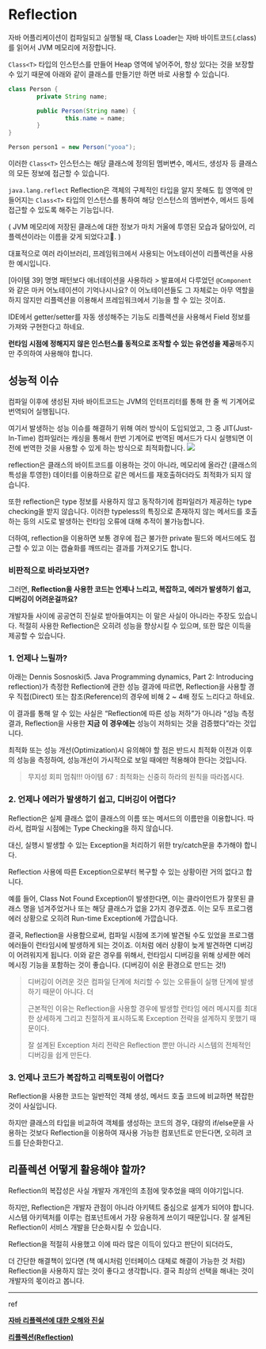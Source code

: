 # Reflection

자바 어플리케이션이 컴파일되고 실행될 때, Class Loader는 자바 바이트코드(.class)를 읽어서 JVM 메모리에 저장합니다.

`Class<T>` 타입의 인스턴스를 만들어 Heap 영역에 넣어주어, 항상 있다는 것을 보장할 수 있기 때문에 아래와 같이 클래스를 만들기만 하면 바로 사용할 수 있습니다.

```java
class Person {
		private String name;

		public Person(String name) {
				this.name = name;
		}
}

Person person1 = new Person("yooa");
```

이러한 `Class<T>` 인스턴스는 해당 클래스에 정의된 멤버변수, 메서드, 생성자 등 클래스의 모든 정보에 접근할 수 있습니다.

`java.lang.reflect` Reflection은 객체의 구체적인 타입을 알지 못해도 힙 영역에 만들어지는 `Class<T>` 타입의 인스턴스를 통하여 해당 인스턴스의 멤버변수, 메서드 등에 접근할 수 있도록 해주는 기능입니다.

( JVM 메모리에 저장된 클래스에 대한 정보가 마치 거울에 투영된 모습과 닮아있어, 리플렉션이라는 이름을 갖게 되었다고👀. )

대표적으로 여러 라이브러리, 프레임워크에서 사용되는 어노테이션이 리플렉션을 사용한 예시입니다.

[아이템 39] 명명 패턴보다 애너테이션을 사용하라 > 발표에서 다루었던 `@Component` 와 같은 마커 어노테이션이 기억나시나요? 이 어노테이션들도 그 자체로는 아무 역할을 하지 않지만 리플렉션을 이용해서 프레임워크에서 기능을 할 수 있는 것이죠.

IDE에서 getter/setter를 자동 생성해주는 기능도 리플렉션을 사용해서 Field 정보를 가져와 구현한다고 하네요.

**런타임 시점에 정해지지 않은 인스턴스를 동적으로 조작할 수 있는 유연성을 제공**해주지만 주의하여 사용해야 합니다.

## 성능적 이슈

컴파일 이후에 생성된 자바 바이트코드는 JVM의 인터프리터를 통해 한 줄 씩 기계어로 번역되어 실행됩니다.

여기서 발생하는 성능 이슈를 해결하기 위해 여러 방식이 도입되었고, 그 중 JIT(Just-In-Time) 컴파일러는 캐싱을 통해서 한번 기계어로 번역된 메서드가 다시 실행되면 이전에 번역한 것을 사용할 수 있게 하는 방식으로 최적화합니다.
![](https://velog.velcdn.com/images/jmjmjmz732002/post/c7d24b4d-b1f5-4845-847e-f6b2156620da/image.png)

reflection은 클래스의 바이트코드를 이용하는 것이 아니라, 메모리에 올라간 (클래스의 특성을 투영한) 데이터를 이용하므로 같은 메서드를 재호출하더라도 최적화가 되지 않습니다.

또한 reflection은 type 정보를 사용하지 않고 동작하기에 컴파일러가 제공하는 type checking을 받지 않습니다. 이러한 typeless의 특징으로 존재하지 않는 메서드를 호출하는 등의 시도로 발생하는 런타임 오류에 대해 추적이 불가능합니다.

더하여, reflection을 이용하면 보통 경우에 접근 불가한 private 필드와 메서드에도 접근할 수 있고 이는 캡슐화를 깨뜨리는 결과를 가져오기도 합니다.

### 비판적으로 바라보자면?

그러면, **Reflection을 사용한 코드는 언제나 느리고, 복잡하고, 에러가 발생하기 쉽고, 디버깅이 어려운걸까요?**

개발자들 사이에 공공연히 진실로 받아들여지는 이 말은 사실이 아니라는 주장도 있습니다. 적절히 사용한 Reflection은 오히려 성능을 향상시킬 수 있으며, 또한 많은 이득을 제공할 수 있습니다.

### 1. 언제나 느릴까?

아래는 Dennis Sosnoski(5. Java Programming dynamics, Part 2: Introducing reflection)가 측정한 Reflection에 관한 성능 결과에 따르면, Reflection을 사용할 경우 직접(Direct) 또는 참조(Reference)의 경우에 비해 2 ~ 4배 정도 느리다고 하네요.

이 결과를 통해 알 수 있는 사실은 “Reflection에 따른 성능 저하”가 아니라 “성능 측정 결과, Reflection을 사용한 **지금 이 경우에는** 성능이 저하되는 것을 검증했다”라는 것입니다.

최적화 또는 성능 개선(Optimization)시 유의해야 할 점은 반드시 최적화 이전과 이후의 성능을 측정하여, 성능개선이 가시적으로 보일 때에만 적용해야 한다는 것입니다.

> 무지성 회피 멈춰!!! 아이템 67 : 최적화는 신중히 하라의 원칙을 따라봅시다.

### 2. 언제나 에러가 발생하기 쉽고, 디버깅이 어렵다?

Reflection은 실제 클래스 없이 클래스의 이름 또는 메서드의 이름만을 이용합니다. 따라서, 컴파일 시점에는 Type Checking을 하지 않습니다.

대신, 실행시 발생할 수 있는 Exception을 처리하기 위한 try/catch문을 추가해야 합니다.

Reflection 사용에 따른 Exception으로부터 복구할 수 있는 상황이란 거의 없다고 합니다.

예를 들어, Class Not Found Exception이 발생한다면, 이는 클라이언트가 잘못된 클래스 명을 넘겨주었거나 또는 해당 클래스가 없을 2가지 경우겠죠. 이는 모두 프로그램 에러 상황으로 오히려 Run-time Exception에 가깝습니다.

결국, Reflection을 사용함으로써, 컴파일 시점에 조기에 발견될 수도 있었을 프로그램 에러들이 런타임시에 발생하게 되는 것이죠. 이처럼 에러 상황이 늦게 발견하면 디버깅이 어려워지게 됩니다. 이와 같은 경우를 위해서, 런타임시 디버깅을 위해 상세한 에러 메시징 기능을 포함하는 것이 좋습니다. (디버깅이 쉬운 환경으로 만드는 것!)

> 디버깅이 어려운 것은 컴파일 단계에 처리할 수 있는 오류들이 실행 단계에 발생하기 때문이 아니다. 더
>
> 근본적인 이유는 Reflection을 사용할 경우에 발생할 런타임 에러 메시지를 최대한 상세하게 그리고 친절하게 표시하도록 Exception 전략을 설계하지 못했기 때문이다.
>
> 잘 설계된 Exception 처리 전략은 Reflection 뿐만 아니라 시스템의 전체적인 디버깅을 쉽게 만든다.

### 3. 언제나 코드가 복잡하고 리팩토링이 어렵다?

Reflection을 사용한 코드는 일반적인 객체 생성, 메서드 호출 코드에 비교하면 복잡한 것이 사실입니다.

하지만 클래스의 타입을 비교하여 객체를 생성하는 코드의 경우, 대량의 if/else문을 사용하는 것보다 Reflection을 이용하여 재사용 가능한 컴포넌트로 만든다면, 오히려 코드를 단순화한다고.

## 리플렉션 어떻게 활용해야 할까?

Reflection의 복잡성은 사실 개발자 개개인의 초점에 맞추었을 때의 이야기입니다.

하지만, Reflection은 개발자 관점이 아니라 아키텍트 중심으로 설계가 되어야 합니다. 시스템 아키텍처를 이루는 컴포넌트에서 가장 유용하게 쓰이기 때문입니다. 잘 설계된 Reflection이 서비스 개발을 단순화시킬 수 있습니다.

Reflection을 적절히 사용했고 이에 따라 많은 이득이 있다고 판단이 되더라도,

더 간단한 해결책이 있다면 (책 예시처럼 인터페이스 대체로 해결이 가능한 것 처럼) Reflection을 사용하지 않는 것이 좋다고 생각합니다. 결국 최상의 선택을 해내는 것이 개발자의 몫이라고 봅니다.

---

ref

**[자바 리플렉션에 대한 오해와 진실](https://kmongcom.wordpress.com/2014/03/15/%EC%9E%90%EB%B0%94-%EB%A6%AC%ED%94%8C%EB%A0%89%EC%85%98%EC%97%90-%EB%8C%80%ED%95%9C-%EC%98%A4%ED%95%B4%EC%99%80-%EC%A7%84%EC%8B%A4/)**

**[리플렉션(Reflection)](https://medium.com/@gksrlfw/%EB%A6%AC%ED%94%8C%EB%A0%89%EC%85%98-reflection-%EC%9D%B4-%EB%8A%90%EB%A6%B0-%EC%9D%B4%EC%9C%A0-a567edf80353)**
